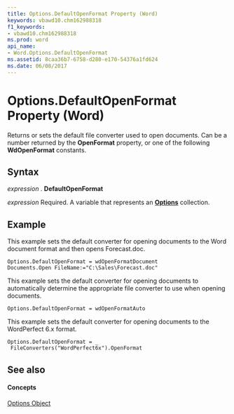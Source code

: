 ```yaml
---
title: Options.DefaultOpenFormat Property (Word)
keywords: vbawd10.chm162988318
f1_keywords:
- vbawd10.chm162988318
ms.prod: word
api_name:
- Word.Options.DefaultOpenFormat
ms.assetid: 8caa36b7-6758-d280-e170-54376a1fd624
ms.date: 06/08/2017
---
```



# Options.DefaultOpenFormat Property (Word)

Returns or sets the default file converter used to open documents. Can be a number returned by the  **OpenFormat** property, or one of the following **WdOpenFormat** constants.


## Syntax

 _expression_ . **DefaultOpenFormat**

 _expression_ Required. A variable that represents an **[Options](options-object-word.md)** collection.


## Example

This example sets the default converter for opening documents to the Word document format and then opens Forecast.doc.


```
Options.DefaultOpenFormat = wdOpenFormatDocument 
Documents.Open FileName:="C:\Sales\Forecast.doc"
```

This example sets the default converter for opening documents to automatically determine the appropriate file converter to use when opening documents.




```
Options.DefaultOpenFormat = wdOpenFormatAuto
```

This example sets the default converter for opening documents to the WordPerfect 6.x format.




```
Options.DefaultOpenFormat = _ 
 FileConverters("WordPerfect6x").OpenFormat
```


## See also


#### Concepts


[Options Object](options-object-word.md)

